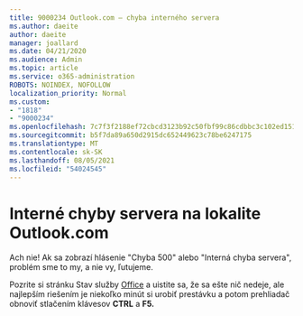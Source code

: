 ```yaml
---
title: 9000234 Outlook.com – chyba interného servera
ms.author: daeite
author: daeite
manager: joallard
ms.date: 04/21/2020
ms.audience: Admin
ms.topic: article
ms.service: o365-administration
ROBOTS: NOINDEX, NOFOLLOW
localization_priority: Normal
ms.custom:
- "1818"
- "9000234"
ms.openlocfilehash: 7c7f3f2188ef72cbcd3123b92c50fbf99c86cdbbc3c102ed151df341dc6f5910
ms.sourcegitcommit: b5f7da89a650d2915dc652449623c78be6247175
ms.translationtype: MT
ms.contentlocale: sk-SK
ms.lasthandoff: 08/05/2021
ms.locfileid: "54024545"
---
```

# <a name="internal-server-errors-in-outlookcom"></a>Interné chyby servera na lokalite Outlook.com

Ach nie! Ak sa zobrazí hlásenie "Chyba 500" alebo "Interná chyba servera", problém sme to my, a nie vy, ľutujeme.

Pozrite si stránku Stav služby [Office](https://portal.office.com/servicestatus) a uistite sa, že sa ešte nič nedeje, ale najlepším riešením je niekoľko minút si urobiť prestávku a potom prehliadač obnoviť stlačením klávesov **CTRL** a **F5.**
